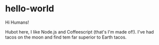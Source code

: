 # hello-world

Hi Humans!

Hubot here, I like Node.js and Coffeescript (that's I'm made of!).
I've had tacos on the moon and find tem far superior to Earth tacos.
